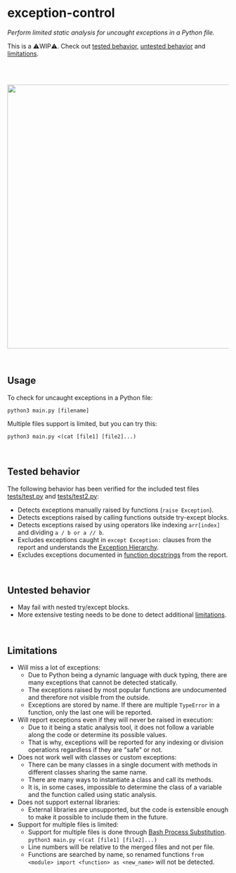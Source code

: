 # exception-control
*Perform limited static analysis for uncaught exceptions in a Python file.*

This is a ⚠️WIP⚠️. Check out 
[tested behavior](#tested-behavior),
[untested behavior](#untested-behavior)
and 
[limitations](#limitations).


<br>
<br>
<p align="center">  
  <img width="600" src="https://i.imgur.com/KHNHDqm.png">
</p>
<br>

## Usage
To check for uncaught exceptions in a Python file:
```
python3 main.py [filename]
```
Multiple files support is limited, but you can try this:
```
python3 main.py <(cat [file1] [file2]...)
```
<br>

## Tested behavior
The following behavior has been verified for the included test files [tests/test.py](https://github.com/Julynx/exception-control/blob/main/tests/test.py) and [tests/test2.py](https://github.com/Julynx/exception-control/blob/main/tests/test2.py):
- Detects exceptions manually raised by functions (```raise Exception```).
- Detects exceptions raised by calling functions outside try-except blocks.
- Detects exceptions raised by using operators like indexing ```arr[index]``` and dividing ```a / b or a // b```.
- Excludes exceptions caught in ```except Exception:``` clauses from the report and understands the [Exception Hierarchy](https://docs.python.org/3/library/exceptions.html#exception-hierarchy).
- Excludes exceptions documented in [function docstrings](https://peps.python.org/pep-0257/) from the report.

<br>

## Untested behavior
- May fail with nested try/except blocks.
- More extensive testing needs to be done to detect additional [limitations](#limitations).

<br>

## Limitations
- Will miss a lot of exceptions:
  - Due to Python being a dynamic language with duck typing, there are many exceptions that cannot be detected statically.
  - The exceptions raised by most popular functions are undocumented and therefore not visible from the outside.
  - Exceptions are stored by name. If there are multiple ```TypeError``` in a function, only the last one will be reported.
- Will report exceptions even if they will never be raised in execution:
  - Due to it being a static analysis tool, it does not follow a variable along the code or determine its possible values.
  - That is why, exceptions will be reported for any indexing or division operations regardless if they are "safe" or not.
- Does not work well with classes or custom exceptions:
  - There can be many classes in a single document with methods in different classes sharing the same name.
  - There are many ways to instantiate a class and call its methods.
  - It is, in some cases, impossible to determine the class of a variable and the function called using static analysis.
- Does not support external libraries:
  - External libraries are unsupported, but the code is extensible enough to make it possible to include them in the future.
- Support for multiple files is limited:
  - Support for multiple files is done through [Bash Process Substitution](https://tldp.org/LDP/abs/html/process-sub.html). ```python3 main.py <(cat [file1] [file2]...)```
  - Line numbers will be relative to the merged files and not per file.
  - Functions are searched by name, so renamed functions ```from <module> import <function> as <new_name>``` will not be detected.
